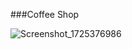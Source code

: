 ###Coffee Shop

![Screenshot_1725376986](https://github.com/user-attachments/assets/961a4f3a-3bc0-4c85-b529-153ab95af291)
